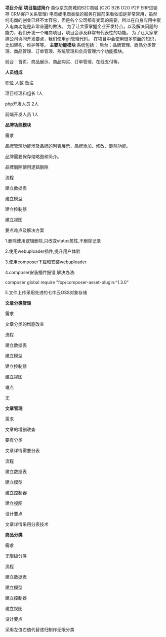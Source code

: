 **项目介绍**
**项目描述简介**
类似京东商城的B2C商城 (C2C B2B O2O P2P ERP进销存 CRM客户关系管理)
电商或电商类型的服务在目前来看依旧是非常常用，虽然纯电商的创业已经不太容易，但是各个公司都有变现的需要，所以在自身应用中嵌入电商功能是非常普遍的做法。
为了让大家掌握企业开发特点，以及解决问题的能力，我们开发一个电商项目，项目会涉及非常有代表性的功能。
为了让大家掌握公司协同开发要点，我们使用git管理代码。
在项目中会使用很多前面的知识，比如架构、维护等等。
**主要功能模块**
系统包括：
后台：品牌管理、商品分类管理、商品管理、订单管理、系统管理和会员管理六个功能模块。

前台：首页、商品展示、商品购买、订单管理、在线支付等。

**人员组成**

职位	人数	备注

项目经理和组长	1人

php开发人员	2人	

前端开发人员	1人

**品牌功能模块**

需求

品牌管理功能涉及品牌的列表展示、品牌添加、修改、删除功能。

品牌需要保存缩略图和简介。

品牌删除使用逻辑删除

流程

建立数据表

建立模型

建立控制器

建立视图

要点难点及解决方案

1.删除使用逻辑删除,只改变status属性,不删除记录

2.使用webuploader插件,提升用户体验

3.使用composer下载和安装webuploader

4.composer安装插件报错,解决办法:

composer global require "fxp/composer-asset-plugin:^1.3.0"

5.文件上传采用先进的七牛云OSS对象存储

**文章分类管理**

需求

文章分类的增删改查

流程

建立数据表

建立模型

建立控制器

建立视图

难点

无

**文章管理**

需求

文章的增删改查

要有分类

文章详情需要分表

流程

建立数据表

建立模型

建立控制器

建立视图

设计要点

文章详情采用分表技术

**商品分类**

需求

无限级分类

流程

建立数据表

建立模型

建立控制器

建立视图

设计要点

采用左值右值代替递归制作无限分类
